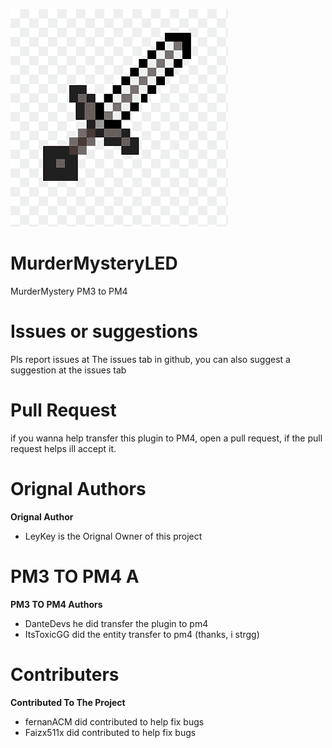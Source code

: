 <a align="center"><img src="https://raw.githubusercontent.com/DanteDEVS/MurderMysteryLED/main/logo.png"></img></a>
# MurderMysteryLED
MurderMystery PM3 to PM4
# Issues or suggestions
Pls report issues at The issues tab in github, you can also suggest a suggestion at the issues tab
# Pull Request
if you wanna help transfer this plugin to PM4, open a pull request, if the pull request helps ill accept it.
# Orignal Authors
**Orignal Author**
- LeyKey is the Orignal Owner of this project
# PM3 TO PM4 A
**PM3 TO PM4 Authors**
- DanteDevs he did transfer the plugin to pm4
- ItsToxicGG did the entity transfer to pm4 (thanks, i strgg)
# Contributers
**Contributed To The Project**
- fernanACM did contributed to help fix bugs
- Faizx511x did contributed to help fix bugs

